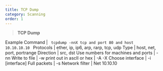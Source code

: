 ```yaml
---
title: TCP Dump 
category: Scanning
order: 1
---
```


> **TCP Dump** 

Example Command	| <code> tcpdump -nnX tcp and port 80 and host 10.10.10.10 </code>
Protocols | ether, ip, ip6, arp, rarp, tcp, udp
Type | host, net, port, portrange
Direction | src, dst
Use numbers for machines and ports | -nn
Write to file | -w
print out in ascII or hex | -A -X
Choose interface | -i [interface]
Full packets | -s 
Network filter | Net 10.10.10


